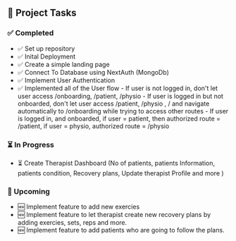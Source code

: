 ## 🚀 Project Tasks

### ✅ Completed

- ✅ Set up repository
- ✅ Inital Deployment
- ✅ Create a simple landing page
- ✅ Connect To Database using NextAuth (MongoDb)
- ✅ Implement User Authentication 
- ✅ Implemented all of the User flow
            - If user is not logged in, don't let user access /onboarding, /patient, /physio
            - If user is  logged in but not onboarded,  don't let user access  /patient, /physio , / and navigate automatically to /onboarding while trying to access other routes
            - If user is  logged in, and onboarded, if user = patient, then  authorized route = /patient, if user = physio, authorized route = /physio



### ⏳ In Progress

- ⏳ Create Therapist Dashboard (No of patients, patients Information, patients condition, Recovery plans, Update therapist Profile and more )



### 📅 Upcoming

- 🆕 Implement feature to add new exercies
- 🆕 Implement feature to let therapist create new recovery plans by adding exercies, sets, reps and more.
- 🆕 Implement feature to add patients who are going to follow the plans.
